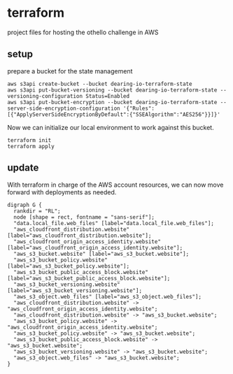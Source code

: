# terraform

project files for hosting the othello challenge in AWS

## setup

prepare a bucket for the state management

```
aws s3api create-bucket --bucket dearing-io-terraform-state
aws s3api put-bucket-versioning --bucket dearing-io-terraform-state --versioning-configuration Status=Enabled
aws s3api put-bucket-encryption --bucket dearing-io-terraform-state --server-side-encryption-configuration '{"Rules":[{"ApplyServerSideEncryptionByDefault":{"SSEAlgorithm":"AES256"}}]}'
```

Now we can initialize our local environment to work against this bucket.

```
terraform init
terraform apply
```

## update

With terraform in charge of the AWS account resources, we can now move forward with deployments as needed. 


```
digraph G {
  rankdir = "RL";
  node [shape = rect, fontname = "sans-serif"];
  "data.local_file.web_files" [label="data.local_file.web_files"];
  "aws_cloudfront_distribution.website" [label="aws_cloudfront_distribution.website"];
  "aws_cloudfront_origin_access_identity.website" [label="aws_cloudfront_origin_access_identity.website"];
  "aws_s3_bucket.website" [label="aws_s3_bucket.website"];
  "aws_s3_bucket_policy.website" [label="aws_s3_bucket_policy.website"];
  "aws_s3_bucket_public_access_block.website" [label="aws_s3_bucket_public_access_block.website"];
  "aws_s3_bucket_versioning.website" [label="aws_s3_bucket_versioning.website"];
  "aws_s3_object.web_files" [label="aws_s3_object.web_files"];
  "aws_cloudfront_distribution.website" -> "aws_cloudfront_origin_access_identity.website";
  "aws_cloudfront_distribution.website" -> "aws_s3_bucket.website";
  "aws_s3_bucket_policy.website" -> "aws_cloudfront_origin_access_identity.website";
  "aws_s3_bucket_policy.website" -> "aws_s3_bucket.website";
  "aws_s3_bucket_public_access_block.website" -> "aws_s3_bucket.website";
  "aws_s3_bucket_versioning.website" -> "aws_s3_bucket.website";
  "aws_s3_object.web_files" -> "aws_s3_bucket.website";
}

```